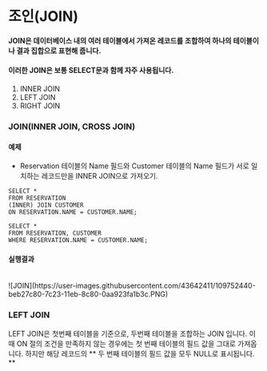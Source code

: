 # 조인(JOIN)
#### JOIN은 데이터베이스 내의 여러 테이블에서 가져온 레코드를 조합하여 하나의 테이블이나 결과 집합으로 표현해 줍니다.</br>
#### 이러한 JOIN은 보통 SELECT문과 함께 자주 사용됩니다.

1. INNER JOIN
2. LEFT JOIN
3. RIGHT JOIN

### JOIN(INNER JOIN, CROSS JOIN)

#### 예제
* Reservation 테이블의 Name 필드와 Customer 테이블의 Name 필드가 서로 일치하는 레코드만을 INNER JOIN으로 가져오기.</br>

```mysql
SELECT *
FROM RESERVATION
(INNER) JOIN CUSTOMER
ON RESERVATION.NAME = CUSTOMER.NAME;
```

```mysql
SELECT *
FROM RESERVATION, CUSTOMER
WHERE RESERVATION.NAME = CUSTOMER.NAME;
```
#### 실행결과
</br>
![JOIN](https://user-images.githubusercontent.com/43642411/109752440-beb27c80-7c23-11eb-8c80-0aa923fa1b3c.PNG)

### LEFT JOIN
LEFT JOIN은 첫번째 테이블을 기준으로, 두번째 테이블을 조합하는 JOIN 입니다.
이때 ON 절의 조건을 만족하지 않는 경우에는 첫 번째 테이블의 필드 값을 그대로 가져옵니다.
하지만 해당 레코드의 ** 두 번째 테이블의 필드 값을 모두 NULL로 표시됩니다. **
